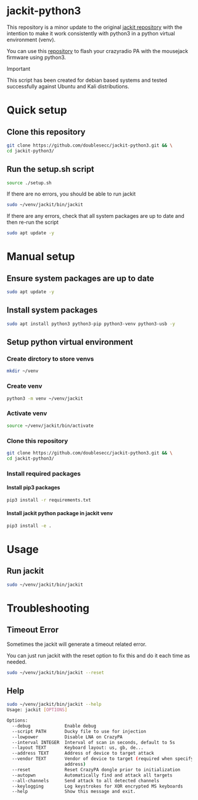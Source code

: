 # jackit-python3
This repository is a minor update to the original [jackit repository](https://github.com/insecurityofthings/jackit) with the intention to make it work consistently with python3 in a python virtual environment (venv).

You can use this [repository](https://github.com/kuzmin-no/nrf-research-firmware-python3) to flash your crazyradio PA with the mousejack firmware using python3.

> [!IMPORTANT]  
> This script has been created for debian based systems and tested successfully against Ubuntu and Kali distributions.

# Quick setup
## Clone this repository
```bash
git clone https://github.com/doublesecc/jackit-python3.git && \
cd jackit-python3/
```
## Run the setup.sh script
```bash
source ./setup.sh
```

If there are no errors, you should be able to run jackit
```bash
sudo ~/venv/jackit/bin/jackit
```

If there are any errors, check that all system packages are up to date and then re-run the script
```bash
sudo apt update -y
```

# Manual setup
## Ensure system packages are up to date
```bash
sudo apt update -y
```
## Install system packages
``` bash
sudo apt install python3 python3-pip python3-venv python3-usb -y
```
## Setup python virtual environment
### Create dirctory to store venvs
```bash
mkdir ~/venv
```

### Create venv
```bash
python3 -m venv ~/venv/jackit
```

### Activate venv
```bash
source ~/venv/jackit/bin/activate
```

### Clone this repository
```bash
git clone https://github.com/doublesecc/jackit-python3.git && \
cd jackit-python3/
```

### Install required packages
#### Install pip3 packages
```bash
pip3 install -r requirements.txt
```

#### Install jackit python package in jackit venv
```bash
pip3 install -e .
```

# Usage
## Run jackit
```bash
sudo ~/venv/jackit/bin/jackit
```

# Troubleshooting
## Timeout Error
Sometimes the jackit will generate a timeout related error.

You can just run jackit with the reset option to fix this and do it each time as needed.
```bash
sudo ~/venv/jackit/bin/jackit --reset
```

## Help
```bash
sudo ~/venv/jackit/bin/jackit --help
Usage: jackit [OPTIONS]

Options:
  --debug             Enable debug
  --script PATH       Ducky file to use for injection
  --lowpower          Disable LNA on CrazyPA
  --interval INTEGER  Interval of scan in seconds, default to 5s
  --layout TEXT       Keyboard layout: us, gb, de...
  --address TEXT      Address of device to target attack
  --vendor TEXT       Vendor of device to target (required when specifying
                      address)
  --reset             Reset CrazyPA dongle prior to initialization
  --autopwn           Automatically find and attack all targets
  --all-channels      Send attack to all detected channels
  --keylogging        Log keystrokes for XOR encrypted MS keyboards
  --help              Show this message and exit.
```
